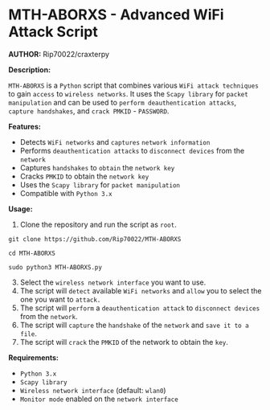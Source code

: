 # MTH-ABORXS - Advanced WiFi Attack Script

**AUTHOR:**
Rip70022/craxterpy

**Description:**

`MTH-ABORXS` is a `Python` script that combines various `WiFi attack techniques` to gain `access` to `wireless networks`. It uses the `Scapy library` for `packet manipulation` and can be used to `perform deauthentication attacks`, `capture handshakes`, and `crack PMKID` - `PASSWORD`.

**Features:**

* Detects `WiFi networks` and `captures` `network information`
* Performs `deauthentication attacks` to `disconnect devices` from the `network`
* Captures `handshakes` to `obtain` the `network key`
* Cracks `PMKID` to obtain the `network key`
* Uses the `Scapy library` for `packet manipulation`
* Compatible with `Python 3.x`

**Usage:**

1. Clone the repository and run the script as `root`.
```
git clone https://github.com/Rip70022/MTH-ABORXS
```
```
cd MTH-ABORXS
```
```
sudo python3 MTH-ABORXS.py
```
3. Select the `wireless network interface` you want to use.
4. The script will `detect` available `WiFi networks` and `allow` you to select the one you want to `attack.`
5. The script will `perform` a `deauthentication attack` to `disconnect devices` from the `network`.
6. The script will `capture` the `handshake` of the `network` and `save it to a file`.
7. The script will `crack` the `PMKID` of the network to obtain the `key`.

**Requirements:**

* `Python 3.x`
* `Scapy library`
* `Wireless network interface` (default: `wlan0`)
* `Monitor mode` enabled on the `network interface`
